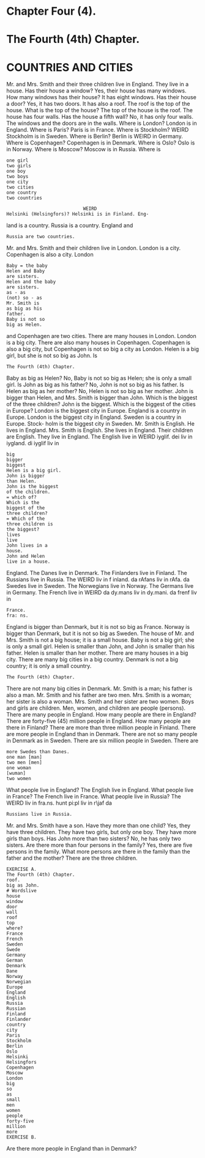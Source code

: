 # Chapter Four (4). 
# The Fourth (4th) Chapter. 
# COUNTRIES AND CITIES 
Mr. and Mrs. Smith and their three children live in 
England. They live in a house. Has their house a 
window? Yes, their house has many windows. How 
many windows has their house? It has eight windows. 
Has their house a door? Yes, it has two doors. It 
has also a roof. The roof is the top of the house. 
What is the top of the house? The top of the house 
is the roof. The house has four walls. Has the 
house a fifth wall? No, it has only four walls. The 
windows and the doors are in the walls. 
Where is London? London is in England. Where is 
Paris? Paris is in France. Where is Stockholm? 
								WEIRD								Stockholm is in Sweden. Where is Berlin? Berlin is 
								WEIRD								in Germany. Where is Copenhagen? Copenhagen is 
in Denmark. Where is Oslo? Oslo is in Norway. 
Where is Moscow? Moscow is in Russia. Where is 
```
one girl 
two girls 
one boy 
two boys 
one city 
two cities 
one country 
two countries 
```
								WEIRD								Helsinki (Helsingfors)? Helsinki is in Finland. Eng- 
land is a country. Russia is a country. England and 
```
Russia are two countries. 
```
Mr. and Mrs. Smith and their children live in London. 
London is a city. Copenhagen is also a city. London 
```
Baby = the baby 
Helen and Baby 
are sisters. 
Helen and the baby 
are sisters. 
as - as 
(not) so - as 
Mr. Smith is 
as big as his 
father. 
Baby is not so 
big as Helen. 
```
and Copenhagen are two cities. There are many 
houses in London. London is a big city. There are 
also many houses in Copenhagen. Copenhagen is also 
a big city, but Copenhagen is not so big a city as London. 
Helen is a big girl, but she is not so big as John. Is 
```
The Fourth (4th) Chapter. 
```
Baby as big as Helen? No, Baby is not so big as Helen; 
she is only a small girl. Is John as big as his father? 
No, John is not so big as his father. Is Helen as big 
as her mother? No, Helen is not so big as her mother. 
John is bigger than Helen, and Mrs. Smith is bigger 
than John. Which is the biggest of the three children? 
John is the biggest. Which is the biggest of the cities 
in Europe? London is the biggest city in Europe. 
England is a country in Europe. London is the biggest 
city in England. Sweden is a country in Europe. Stock- 
holm is the biggest city in Sweden. 
Mr. Smith is English. He lives in England. Mrs. Smith 
is English. She lives in England. Their children are 
English. They live in England. The English live in 
								WEIRD								iyglif. dei liv in iygland. di iyglif liv in 
```
big 
bigger 
biggest 
Helen is a big girl. 
John is bigger 
than Helen. 
John is the biggest 
of the children. 
= which of? 
Which is the 
biggest of the 
three children? 
= Which of the 
three children is 
the biggest? 
lives 
live 
John lives in a 
house. 
John and Helen 
live in a house. 
```
England. The Danes live in Denmark. The Finlanders 
live in Finland. The Russians live in Russia. The 
								WEIRD								liv in f inland. da rAfans liv in rAfa. da 
Swedes live in Sweden. The Norwegians live in Norway. 
The Germans live in Germany. The French live in 
								WEIRD								da dy.mans liv in dy.mani. da frenf liv in 
```
France. 
fra: ns. 
```
England is bigger than Denmark, but it is not so big as 
France. Norway is bigger than Denmark, but it is not 
so big as Sweden. The house of Mr. and Mrs. Smith 
is not a big house; it is a small house. Baby is not a 
big girl; she is only a small girl. Helen is smaller than 
John, and John is smaller than his father. Helen is 
smaller than her mother. There are many houses in 
a big city. There are many big cities in a big country. 
Denmark is not a big country; it is only a small country. 
```
The Fourth (4th) Chapter. 
```
There are not many big cities in Denmark. 
Mr. Smith is a man; his father is also a man. Mr. 
Smith and his father are two men. Mrs. Smith is a 
woman; her sister is also a woman. Mrs. Smith and her 
sister are two women. Boys and girls are children. 
Men, women, and children are people (persons). There 
are many people in England. How many people are 
there in England? There are forty-five (45) million people 
in England. How many people are there in Finland? 
There are more than three million people in Finland. 
There are more people in England than in Denmark. 
There are not so many people in Denmark as in Sweden. 
There are six million people in Sweden. There are 
```
more Swedes than Danes. 
one man [man] 
two men [men] 
one woman 
[wuman] 
two women 
```
What people live in England? The English live in 
England. What people live in France? The French 
live in France. What people live in Russia? The 
								WEIRD								liv in fra.ns. hunt pi:pl liv in r\jaf da 
```
Russians live in Russia. 
```
Mr. and Mrs. Smith have a son. Have they more than 
one child? Yes, they have three children. They have 
two girls, but only one boy. They have more girls than 
boys. Has John more than two sisters? No, he has 
only two sisters. Are there more than four persons in 
the family? Yes, there are five persons in the family. 
What more persons are there in the family than the 
father and the mother? There are the three children. 
```
EXERCISE A. 
The Fourth (4th) Chapter. 
roof. 
big as John. 
# Wordslive 
house 
window 
door 
wall 
roof 
top 
where? 
France 
French 
Sweden 
Swede 
Germany 
German 
Denmark 
Dane 
Norway 
Norwegian 
Europe 
England 
English 
Russia 
Russian 
Finland 
Finlander 
country 
city 
Paris 
Stockholm 
Berlin 
Oslo 
Helsinki 
Helsingfors 
Copenhagen 
Moscow 
London 
big 
so 
as 
small 
men 
women 
people 
forty-five 
million 
more 
EXERCISE B. 
```
Are there more people in England than in Denmark? 
